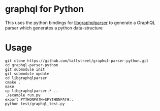 # graphql for Python

 This uses the python bindings for [libgraphqlparser](https://github.com/graphql/libgraphqlparser) to generate a GraphQL parser which generates a python data-structure 

# Usage  

```
git clone https://github.com/tallstreet/graphql-parser-python.git
cd graphql-parser-python
git submodule init
git submodule update
cd libgraphqlparser
cmake .
make
cp libgraphqlparser.* ..
./example_run.py
export PYTHONPATH=$PYTHONPATH:.
python test/graphql_test.py
```
